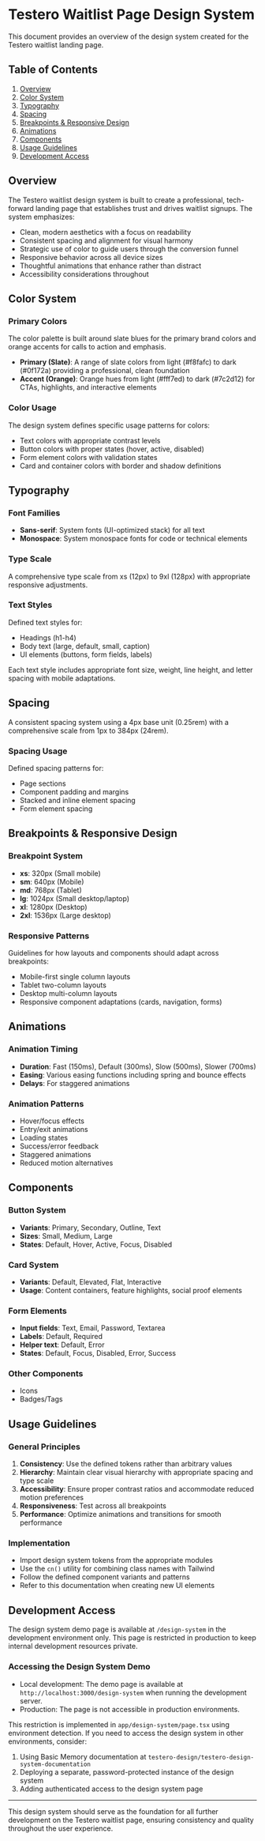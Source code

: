 # Testero Waitlist Page Design System

This document provides an overview of the design system created for the Testero waitlist landing page.

## Table of Contents

1. [Overview](#overview)
2. [Color System](#color-system)
3. [Typography](#typography)
4. [Spacing](#spacing)
5. [Breakpoints & Responsive Design](#breakpoints--responsive-design)
6. [Animations](#animations)
7. [Components](#components)
8. [Usage Guidelines](#usage-guidelines)
9. [Development Access](#development-access)

## Overview

The Testero waitlist design system is built to create a professional, tech-forward landing page that establishes trust and drives waitlist signups. The system emphasizes:

- Clean, modern aesthetics with a focus on readability
- Consistent spacing and alignment for visual harmony
- Strategic use of color to guide users through the conversion funnel
- Responsive behavior across all device sizes
- Thoughtful animations that enhance rather than distract
- Accessibility considerations throughout

## Color System

### Primary Colors

The color palette is built around slate blues for the primary brand colors and orange accents for calls to action and emphasis.

- **Primary (Slate)**: A range of slate colors from light (#f8fafc) to dark (#0f172a) providing a professional, clean foundation
- **Accent (Orange)**: Orange hues from light (#fff7ed) to dark (#7c2d12) for CTAs, highlights, and interactive elements

### Color Usage

The design system defines specific usage patterns for colors:

- Text colors with appropriate contrast levels
- Button colors with proper states (hover, active, disabled)
- Form element colors with validation states
- Card and container colors with border and shadow definitions

## Typography

### Font Families

- **Sans-serif**: System fonts (UI-optimized stack) for all text
- **Monospace**: System monospace fonts for code or technical elements

### Type Scale

A comprehensive type scale from xs (12px) to 9xl (128px) with appropriate responsive adjustments.

### Text Styles

Defined text styles for:

- Headings (h1-h4)
- Body text (large, default, small, caption)
- UI elements (buttons, form fields, labels)

Each text style includes appropriate font size, weight, line height, and letter spacing with mobile adaptations.

## Spacing

A consistent spacing system using a 4px base unit (0.25rem) with a comprehensive scale from 1px to 384px (24rem).

### Spacing Usage

Defined spacing patterns for:

- Page sections
- Component padding and margins
- Stacked and inline element spacing
- Form element spacing

## Breakpoints & Responsive Design

### Breakpoint System

- **xs**: 320px (Small mobile)
- **sm**: 640px (Mobile)
- **md**: 768px (Tablet)
- **lg**: 1024px (Small desktop/laptop)
- **xl**: 1280px (Desktop)
- **2xl**: 1536px (Large desktop)

### Responsive Patterns

Guidelines for how layouts and components should adapt across breakpoints:

- Mobile-first single column layouts
- Tablet two-column layouts
- Desktop multi-column layouts
- Responsive component adaptations (cards, navigation, forms)

## Animations

### Animation Timing

- **Duration**: Fast (150ms), Default (300ms), Slow (500ms), Slower (700ms)
- **Easing**: Various easing functions including spring and bounce effects
- **Delays**: For staggered animations

### Animation Patterns

- Hover/focus effects
- Entry/exit animations
- Loading states
- Success/error feedback
- Staggered animations
- Reduced motion alternatives

## Components

### Button System

- **Variants**: Primary, Secondary, Outline, Text
- **Sizes**: Small, Medium, Large
- **States**: Default, Hover, Active, Focus, Disabled

### Card System

- **Variants**: Default, Elevated, Flat, Interactive
- **Usage**: Content containers, feature highlights, social proof elements

### Form Elements

- **Input fields**: Text, Email, Password, Textarea
- **Labels**: Default, Required
- **Helper text**: Default, Error
- **States**: Default, Focus, Disabled, Error, Success

### Other Components

- Icons
- Badges/Tags

## Usage Guidelines

### General Principles

1. **Consistency**: Use the defined tokens rather than arbitrary values
2. **Hierarchy**: Maintain clear visual hierarchy with appropriate spacing and type scale
3. **Accessibility**: Ensure proper contrast ratios and accommodate reduced motion preferences
4. **Responsiveness**: Test across all breakpoints
5. **Performance**: Optimize animations and transitions for smooth performance

### Implementation

- Import design system tokens from the appropriate modules
- Use the `cn()` utility for combining class names with Tailwind
- Follow the defined component variants and patterns
- Refer to this documentation when creating new UI elements

## Development Access

The design system demo page is available at `/design-system` in the development environment only. This page is restricted in production to keep internal development resources private.

### Accessing the Design System Demo

- Local development: The demo page is available at `http://localhost:3000/design-system` when running the development server.
- Production: The page is not accessible in production environments.

This restriction is implemented in `app/design-system/page.tsx` using environment detection. If you need to access the design system in other environments, consider:

1. Using Basic Memory documentation at `testero-design/testero-design-system-documentation`
2. Deploying a separate, password-protected instance of the design system
3. Adding authenticated access to the design system page

---

This design system should serve as the foundation for all further development on the Testero waitlist page, ensuring consistency and quality throughout the user experience.
